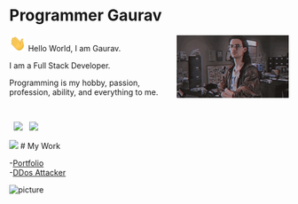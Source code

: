 # Programmer Gaurav

<img align="right" width="40%" src="images/hackerman.gif" />

<p>
  <img src="images/wave.gif" width="30" />
  Hello World, I am Gaurav.
</p>
<p>I am a Full Stack Developer.</p>
<p>
  Programming is my hobby, passion, profession, ability, and everything to me.
</p>

<br />
<p>
  <img width="48%" src="https://github-readme-stats.vercel.app/api?username=programmergaurav&show_icons=true&theme=radical&count_private=true&include_all_commits=true" /> 
  <img width="48%" src="https://github-readme-streak-stats.herokuapp.com/?user=programmergaurav&theme=radical" />
</p>

<img width="100%" src="https://activity-graph.herokuapp.com/graph?username=programmergaurav&theme=dracula" />
# My Work

-[Portfolio](https://programmergaurav.me)
<br /> -[DDos Attacker](https://github.com/ProgrammerGaurav/DDos-Attack)

![picture](https://raw.githubusercontent.com/ProgrammerGaurav/programmergaurav/master/images/dino.gif)
